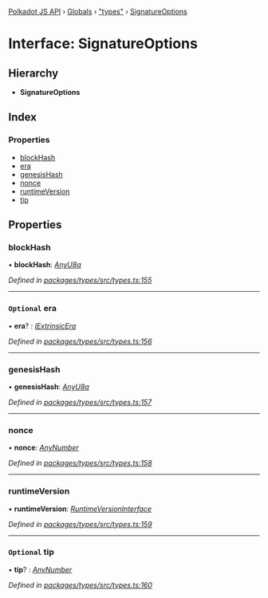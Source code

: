 [Polkadot JS API](../README.md) › [Globals](../globals.md) › ["types"](../modules/_types_.md) › [SignatureOptions](_types_.signatureoptions.md)

# Interface: SignatureOptions

## Hierarchy

* **SignatureOptions**

## Index

### Properties

* [blockHash](_types_.signatureoptions.md#blockhash)
* [era](_types_.signatureoptions.md#optional-era)
* [genesisHash](_types_.signatureoptions.md#genesishash)
* [nonce](_types_.signatureoptions.md#nonce)
* [runtimeVersion](_types_.signatureoptions.md#runtimeversion)
* [tip](_types_.signatureoptions.md#optional-tip)

## Properties

###  blockHash

• **blockHash**: *[AnyU8a](../modules/_types_.md#anyu8a)*

*Defined in [packages/types/src/types.ts:155](https://github.com/polkadot-js/api/blob/7b37cc79a3/packages/types/src/types.ts#L155)*

___

### `Optional` era

• **era**? : *[IExtrinsicEra](_types_.iextrinsicera.md)*

*Defined in [packages/types/src/types.ts:156](https://github.com/polkadot-js/api/blob/7b37cc79a3/packages/types/src/types.ts#L156)*

___

###  genesisHash

• **genesisHash**: *[AnyU8a](../modules/_types_.md#anyu8a)*

*Defined in [packages/types/src/types.ts:157](https://github.com/polkadot-js/api/blob/7b37cc79a3/packages/types/src/types.ts#L157)*

___

###  nonce

• **nonce**: *[AnyNumber](../modules/_types_.md#anynumber)*

*Defined in [packages/types/src/types.ts:158](https://github.com/polkadot-js/api/blob/7b37cc79a3/packages/types/src/types.ts#L158)*

___

###  runtimeVersion

• **runtimeVersion**: *[RuntimeVersionInterface](_types_.runtimeversioninterface.md)*

*Defined in [packages/types/src/types.ts:159](https://github.com/polkadot-js/api/blob/7b37cc79a3/packages/types/src/types.ts#L159)*

___

### `Optional` tip

• **tip**? : *[AnyNumber](../modules/_types_.md#anynumber)*

*Defined in [packages/types/src/types.ts:160](https://github.com/polkadot-js/api/blob/7b37cc79a3/packages/types/src/types.ts#L160)*
